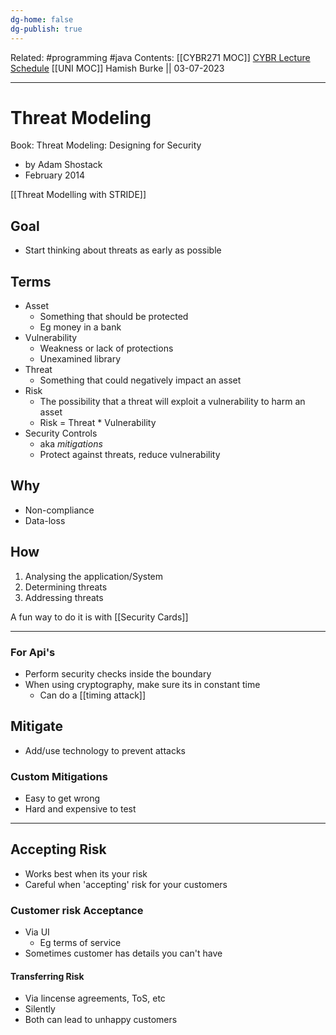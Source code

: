 ```yaml
---
dg-home: false
dg-publish: true
---
```

Related: #programming #java 
Contents: [[CYBR271 MOC]]
[CYBR Lecture Schedule](https://ecs.wgtn.ac.nz/Courses/CYBR271_2023T2/LectureSchedule)
[[UNI MOC]]
Hamish Burke || 03-07-2023
***

# Threat Modeling

Book: Threat Modeling: Designing for Security
- by Adam Shostack
- February 2014

[[Threat Modelling with STRIDE]]

## Goal

- Start thinking about threats as early as possible

## Terms

- Asset
	- Something that should be protected
	- Eg money in a bank
- Vulnerability
	- Weakness or lack of protections
	- Unexamined library
- Threat
	- Something that could negatively impact an asset
- Risk
	- The possibility that a threat will exploit a vulnerability to harm an asset
	- Risk = Threat * Vulnerability
 - Security Controls
	 - aka *mitigations*
	 - Protect against threats, reduce vulnerability

## Why

- Non-compliance
- Data-loss

## How

1. Analysing the application/System
2. Determining threats
3. Addressing threats

A fun way to do it is with [[Security Cards]]




***

### For Api's

- Perform security checks inside the boundary
- When using cryptography, make sure its in constant time
	- Can do a [[timing attack]] 

## Mitigate

- Add/use technology to prevent attacks

### Custom Mitigations

- Easy to get wrong
- Hard and expensive to test

***

## Accepting Risk

- Works best when its your risk
- Careful when 'accepting' risk for your customers

### Customer risk Acceptance

- Via UI
	- Eg terms of service
- Sometimes customer has details you can't have 

#### Transferring Risk

- Via lincense agreements, ToS, etc
- Silently
- Both can lead to unhappy customers